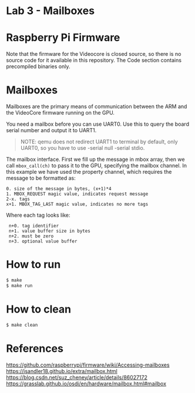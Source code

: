 Lab 3 - Mailboxes
==========================

Raspberry Pi Firmware
==========================
Note that the firmware for the Videocore is closed source, so there is no source code for it available in this repository. The Code section contains precompiled binaries only.

Mailboxes
==========================
Mailboxes are the primary means of communication between the ARM and the VideoCore firmware running on the GPU.


You need a mailbox before you can use UART0.
Use this to query the board serial number and output it to UART1.

> NOTE: qemu does not redirect UART1 to terminal by default, only UART0, so you have to use -serial null -serial stdio.

The mailbox interface. First we fill up the message in mbox array, then we call ```mbox_call(ch)``` to pass it to the GPU, specifying the mailbox channel. In this example we have used the property channel, which requires the message to be formatted as:

    0. size of the message in bytes, (x+1)*4
    1. MBOX_REQUEST magic value, indicates request message
    2-x. tags
    x+1. MBOX_TAG_LAST magic value, indicates no more tags

Where each tag looks like:

     n+0. tag identifier
     n+1. value buffer size in bytes
     n+2. must be zero
     n+3. optional value buffer


How to run
==========================
```sh
$ make
$ make run
```

How to clean
==========================
```sh
$ make clean
```

References
==========================
https://github.com/raspberrypi/firmware/wiki/Accessing-mailboxes
https://jsandler18.github.io/extra/mailbox.html
https://blog.csdn.net/suz_cheney/article/details/86027172
https://grasslab.github.io/osdi/en/hardware/mailbox.html#mailbox